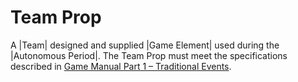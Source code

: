 # Team Prop

A |Team| designed and supplied |Game Element| used during the |Autonomous
Period|. The Team Prop must meet the specifications described in [Game Manual
Part 1 – Traditional Events](#manual-gm1-traditional).